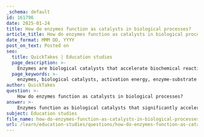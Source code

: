 ```yaml
---
_schema: default
id: 161796
date: 2025-01-24
title: How do enzymes function as catalysts in biological processes?
article_title: How do enzymes function as catalysts in biological processes?
date_format: MMM DD, YYYY
post_on_text: Posted on
seo:
  title: QuickTakes | Education studies
  page_description: >-
    Enzymes are biological catalysts that accelerate biochemical reactions by lowering activation energy, forming enzyme-substrate complexes, and enhancing reaction efficiency under specific conditions.
  page_keywords: >-
    enzymes, biological catalysts, activation energy, enzyme-substrate complex, biochemical reactions, metabolic processes, substrate binding, catalytic efficiency, temperature, pH, substrate concentration, cofactors, lock and key model, induced fit model
author: QuickTakes
question: >-
    How do enzymes function as catalysts in biological processes?
answer: >-
    Enzymes function as biological catalysts that significantly accelerate biochemical reactions in living organisms. Their primary role in catalysis is to lower the activation energy ($E_a$) required for a reaction to proceed, which in turn increases the reaction rate. This is crucial for metabolic processes, as many biochemical reactions would occur too slowly to sustain life without the action of enzymes.\n\n### Mechanism of Enzymatic Catalysis\n\n1. **Substrate Binding**: Enzymes possess specific regions known as active sites, where substrates—the molecules upon which enzymes act—bind. The active site is uniquely shaped to fit the substrate, often described by the "lock and key" or "induced fit" models. In the induced fit model, the enzyme undergoes a conformational change upon substrate binding, optimizing the fit and enhancing catalytic efficiency.\n\n2. **Formation of the Enzyme-Substrate Complex**: Once the substrate binds to the enzyme, an enzyme-substrate (E–S) complex is formed:\n   $$\n   S + E \rightarrow E–S\n   $$\n   This complex stabilizes the transition state, lowering the activation energy required for the reaction to proceed.\n\n3. **Catalysis**: After the formation of the E–S complex, the enzyme facilitates the conversion of the substrate into products. This can involve various mechanisms, such as:\n   - **Proximity and Orientation**: Enzymes bring substrates into close proximity and in the correct orientation to react.\n   - **Strain**: Enzymes can induce strain in the substrate, making it more reactive.\n   - **Microenvironment**: The active site may provide a unique microenvironment that is more conducive to the reaction than the surrounding aqueous environment.\n\n4. **Product Release**: After the reaction occurs, the products are released from the active site, allowing the enzyme to return to its original state and be available for another reaction cycle.\n\n### Factors Influencing Enzyme Activity\n\nEnzyme activity can be influenced by several environmental factors, including:\n\n- **Temperature**: Enzymes have an optimal temperature range for activity. Low temperatures can reduce activity, while high temperatures can lead to denaturation, altering the enzyme's structure and impairing its function.\n  \n- **pH**: The pH level can affect the ionization of the enzyme’s active site, which is essential for substrate binding and catalysis. Extreme pH levels can also lead to denaturation.\n\n- **Substrate Concentration**: The reaction rate is dependent on the availability of substrate molecules. At low substrate concentrations, an increase in substrate will increase the reaction rate, but at high concentrations, the rate will plateau as all active sites become occupied.\n\n- **Cofactors**: Some enzymes require cofactors, such as metal ions, to assist in substrate binding and stabilization of the transition state during the reaction. These cofactors can enhance the enzyme's catalytic efficiency and specificity.\n\nIn summary, enzymes are vital for facilitating biochemical reactions by lowering activation energy, forming enzyme-substrate complexes, and ensuring that reactions occur efficiently under mild conditions. Their activity is finely tuned by various factors, making them essential for life.
subject: Education studies
file_name: how-do-enzymes-function-as-catalysts-in-biological-processes.md
url: /learn/education-studies/questions/how-do-enzymes-function-as-catalysts-in-biological-processes
---
```


&nbsp;
